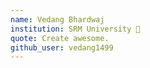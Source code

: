 ```yaml
---
name: Vedang Bhardwaj
institution: SRM University 🚩
quote: Create awesome. 
github_user: vedang1499
---
```

